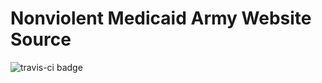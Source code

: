 Nonviolent Medicaid Army Website Source
=======================================

![travis-ci badge](https://travis-ci.com/eschulte/nonviolent-medicaid-army.svg?branch=master)
